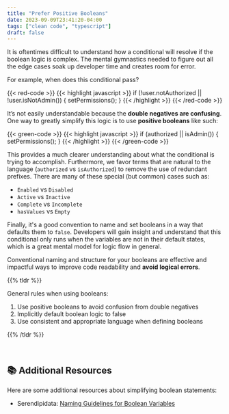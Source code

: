 ```yaml
---
title: "Prefer Positive Booleans"
date: 2023-09-09T23:41:20-04:00
tags: ["clean code", "typescript"]
draft: false
---
```


It is oftentimes difficult to understand how a conditional will resolve if the boolean logic is complex. The mental gymnastics needed to figure out all the edge cases soak up developer time and creates room for error.

For example, when does this conditional pass?

{{< red-code >}}
{{< highlight javascript >}}
if (!user.notAuthorized || !user.isNotAdmin()) {
    setPermissions();
}
{{< /highlight >}}
{{< /red-code >}}

It’s not easily understandable because the **double negatives are confusing**. One way to greatly simplify this logic is to use **positive booleans** like such:

{{< green-code >}}
{{< highlight javascript >}}
if (authorized || isAdmin()) {
    setPermissions();
}
{{< /highlight >}}
{{< /green-code >}}

This provides a much clearer understanding about what the conditional is trying to accomplish. Furthermore, we favor terms that are natural to the language (`authorized` vs `isAuthorized`) to remove the use of redundant prefixes. There are many of these special (but common) cases such as:

- `Enabled` vs `Disabled`
- `Active` vs `Inactive`
- `Complete` vs `Incomplete`
- `hasValues` vs `Empty`

Finally, it's a good convention to name and set booleans in a way that defaults them to `false`. Developers will gain insight and understand that this conditional only runs when the variables are not in their default states, which is a great mental model for logic flow in general.

Conventional naming and structure for your booleans are effective and impactful ways to improve code readability and **avoid logical errors**.

{{% tldr %}}

General rules when using booleans:

1. Use positive booleans to avoid confusion from double negatives
2. Implicitly default boolean logic to false
3. Use consistent and appropriate language when defining booleans

{{% /tldr %}}

<br>

## 📚 Additional Resources

Here are some additional resources about simplifying boolean statements:

- Serendipidata: <a href="https://www.serendipidata.com/posts/naming-guidelines-for-boolean-variables" target="_blank">Naming Guidelines for Boolean Variables</a>
